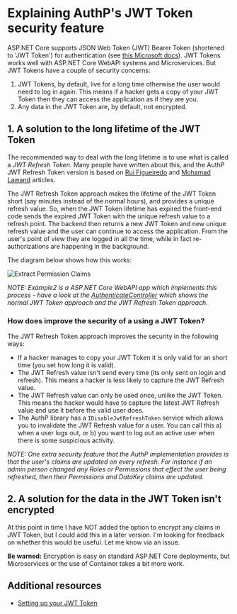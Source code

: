 # Explaining AuthP's JWT Token security feature

ASP.NET Core supports JSON Web Token (JWT) Bearer Token (shortened to 'JWT Token') for authentication (see [this Microsoft docs](https://docs.microsoft.com/en-us/aspnet/core/security/authentication/)). JWT Tokens works well with ASP.NET Core WebAPI systems and Microservices. But JWT Tokens have a couple of security concerns:

1. JWT Tokens, by default, live for a long time otherwise the user would need to log in again. This means if a hacker gets a copy of your JWT Token then they can access the application as if they are you.
2. Any data in the JWT Token are, by default, not encrypted.

## 1. A solution to the long lifetime of the JWT Token

The recommended way to deal with the long lifetime is to use what is called a _JWT Refresh Token_. Many people have written about this, and the AuthP JWT Refresh Token version is based on [Rui Figueiredo](https://www.blinkingcaret.com/2018/05/30/refresh-tokens-in-asp-net-core-web-api/) and [Mohamad Lawand](https://dev.to/moe23/refresh-jwt-with-refresh-tokens-in-asp-net-core-5-rest-api-step-by-step-3en5) articles.

The JWT Refresh Token approach makes the lifetime of the JWT Token short (say minutes instead of the normal hours), and provides a unique refresh value. So, when the JWT Token lifetime has expired the front-end code sends the expired JWT Token with the unique refresh value to a refresh point. The backend then returns a new JWT Token and new unique refresh value and the user can continue to access the application. From the user's point of view they are logged in all the time, while in fact re-authorizations are happening in the background.

The diagram below shows how this works:

![Extract Permission Claims](https://github.com/JonPSmith/AuthPermissions.AspNetCore/blob/main/docs/images/JWTRefreshProcess.png)

_NOTE: Example2 is a ASP.NET Core WebAPI app which implements this process - have a look at the [AuthenticateController](https://github.com/JonPSmith/AuthPermissions.AspNetCore/blob/main/Example2.WebApiWithToken.IndividualAccounts/Controllers/AuthenticateController.cs) which shows the normal JWT Token approach and the JWT Refresh Token approach._

### How does improve the security of a using a JWT Token?

The JWT Refresh Token approach improves the security in the following ways:

- If a hacker manages to copy your JWT Token it is only valid for an short time (you set how long it is valid).
- The JWT Refresh value isn't send every time (its only sent on login and refresh). This means a hacker is less likely to capture the JWT Refresh value.
- The JWT Refresh value can only be used once, unlike the JWT Token. This means the hacker would have to capture the latest JWT Refresh value and use it before the valid user does.
- The AuthP library has a `IDisableJwtRefreshToken` service which allows you to invalidate the JWT Refresh value for a user. You can call this a) when a user logs out, or b) you want to log out an active user when there is some suspicious activity.

_NOTE: One extra security feature that the AuthP implementation provides is that the user's claims are updated on every refresh. For instance if an admin person changed any Roles or Permissions that effect the user being refreshed, then their Permissions and DataKey claims are updated._

## 2. A solution for the data in the JWT Token isn't encrypted

At this point in time I have NOT added the option to encrypt any claims in JWT Token, but I could add this in a later version. I'm looking for feedback on whether this would be useful. Let me know via an issue.

**Be warned:** Encryption is easy on standard ASP.NET Core deployments, but Microservices or the use of Container takes  a bit more work.

## Additional resources

- [Setting up your JWT Token](!!!!)
